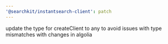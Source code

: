 ```yaml
---
'@searchkit/instantsearch-client': patch
---
```


update the type for createClient to any to avoid issues with type mismatches with changes in algolia
